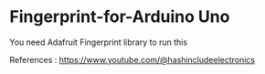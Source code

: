 # Fingerprint-for-Arduino Uno

You need Adafruit Fingerprint library to run this

References : https://www.youtube.com/@hashincludeelectronics
